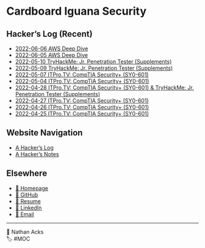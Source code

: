 # Cardboard Iguana Security

## Hacker’s Log (Recent)

* [2022-06-06 AWS Deep Dive](log/2022-06-06-aws-deep-dive.md)
* [2022-06-05 AWS Deep Dive](log/2022-06-05-aws-deep-dive.md)
* [2022-05-10 TryHackMe: Jr. Penetration Tester (Supplements)](log/2022-05-10-tryhackme-jr-penetration-tester-supplements.md)
* [2022-05-09 TryHackMe: Jr. Penetration Tester (Supplements)](log/2022-05-09-tryhackme-jr-penetration-tester-supplements.md)
* [2022-05-07 ITPro.TV: CompTIA Security+ (SY0-601)](log/2022-05-07-itprotv-comptia-security-plus.md)
* [2022-05-04 ITPro.TV: CompTIA Security+ (SY0-601)](log/2022-05-04-itprotv-comptia-security-plus.md)
* [2022-04-28 ITPro.TV: CompTIA Security+ (SY0-601) & TryHackMe: Jr. Penetration Tester (Supplements)](log/2022-04-28-itprotv-comptia-security-plus-and-tryhackme-jr-penetration-tester-supplements.md)
* [2022-04-27 ITPro.TV: CompTIA Security+ (SY0-601)](log/2022-04-27-itprotv-comptia-security-plus.md)
* [2022-04-26 ITPro.TV: CompTIA Security+ (SY0-601)](log/2022-04-26-itprotv-comptia-security-plus.md)
* [2022-04-25 ITPro.TV: CompTIA Security+ (SY0-601)](log/2022-04-25-itprotv-comptia-security-plus.md)

## Website Navigation

* [A Hacker’s Log](log.md)
* [A Hacker’s Notes](notes.md)

## Elsewhere

* [<span aria-hidden="true">🌱</span> Homepage](https://necopinus.xyz)
* [<span aria-hidden="true">🐙</span> GitHub](https://github.com/necopinus)
* [<span aria-hidden="true">📄</span> Resume](https://registry.jsonresume.org/necopinus)
* [<span aria-hidden="true">🌃</span> LinkedIn](https://www.linkedin.com/in/necopinus/)
* [<span aria-hidden="true">📧</span> Email](mailto:nathan.acks@cardboard-iguana.com)

- - - -

<span aria-hidden="true">👤</span> Nathan Acks  
<span aria-hidden="true">🏷️</span> #MOC

